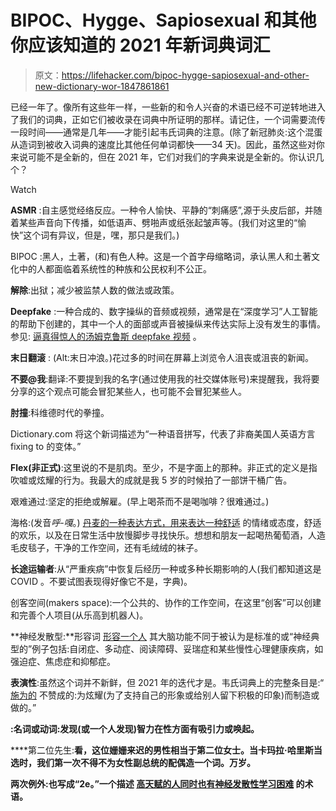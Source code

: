 # BIPOC、Hygge、Sapiosexual 和其他你应该知道的 2021 年新词典词汇

> 原文：<https://lifehacker.com/bipoc-hygge-sapiosexual-and-other-new-dictionary-wor-1847861861>

已经一年了。像所有这些年一样，一些新的和令人兴奋的术语已经不可逆转地进入了我们的词典，正如它们被收录在词典中所证明的那样。请记住，一个词需要流传一段时间——通常是几年——才能引起韦氏词典的注意。(除了新冠肺炎:这个混蛋从造词到被收入词典的速度比其他任何单词都快——34 天)。因此，虽然这些对你来说可能不是全新的，但在 2021 年，它们对我们的字典来说是全新的。你认识几个？

Watch

**ASMR** :自主感觉经络反应。一种令人愉快、平静的“刺痛感”,源于头皮后部，并随着某些声音向下传播，如低语声、劈啪声或纸张起皱声等。(我们对这里的“愉快”这个词有异议，但是，嘿，那只是我们。)

BIPOC :黑人，土著，(和)有色人种。这是一个首字母缩略词，承认黑人和土著文化中的人都面临着系统性的种族和公民权利不公正。

**解除**:出狱；减少被监禁人数的做法或政策。

**Deepfake** :一种合成的、数字操纵的音频或视频，通常是在“深度学习”人工智能的帮助下创建的，其中一个人的面部或声音被操纵来传达实际上没有发生的事情。参见: [逼真得惊人的汤姆克鲁斯 deepfake 视频](https://www.youtube.com/watch?v=iyiOVUbsPcM) 。

**末日翻滚** : (Alt:末日冲浪。)花过多的时间在屏幕上浏览令人沮丧或沮丧的新闻。

**不要@我**:翻译:不要提到我的名字(通过使用我的社交媒体账号)来提醒我，我将要分享的这个观点可能会冒犯某些人，也可能不会冒犯某些人。

**肘撞**:科维德时代的拳撞。

Dictionary.com 将这个新词描述为“一种语音拼写，代表了非裔美国人英语方言 fixing to 的变体。”

**Flex(非正式)**:这里说的不是肌肉。至少，不是字面上的那种。非正式的定义是指吹嘘或炫耀的行为。我最大的成就是我 5 岁的时候拍了一部饼干桶广告。

艰难通过:坚定的拒绝或解雇。(早上喝茶而不是喝咖啡？很难通过。)

海格:(发音*呼-嘎*。) [丹麦的一种表达方式，用来表达一种舒适](https://lifehacker.com/how-to-get-through-a-miserable-winter-with-the-danish-c-1791001000) 的情绪或态度，舒适的欢乐，以及在日常生活中放慢脚步寻找快乐。想想和朋友一起喝热葡萄酒，人造毛皮毯子，干净的工作空间，还有毛绒绒的袜子。

**长途运输者**:从“严重疾病”中恢复后经历一种或多种长期影响的人(我们都知道这是 COVID 。不要试图表现得好像它不是，字典)。

创客空间(makers space):一个公共的、协作的工作空间，在这里“创客”可以创建和完善个人项目(从乐高到机器人)。

**神经发散型:**形容词 [形容一个人](https://www.verywellmind.com/what-is-neurodivergence-and-what-does-it-mean-to-be-neurodivergent-5196627) 其大脑功能不同于被认为是标准的或“神经典型的”例子包括:自闭症、多动症、阅读障碍、妥瑞症和某些慢性心理健康疾病，如强迫症、焦虑症和抑郁症。

**表演性**:虽然这个词并不新鲜，但 2021 年的迭代才是。韦氏词典上的完整条目是:“ [施为的](https://www.merriam-webster.com/dictionary/performative) 不赞成的:为炫耀(为了支持自己的形象或给别人留下积极的印象)而制造或做的。”

**:名词或动词:发现(或一个人发现)智力在性方面有吸引力或唤起。**

****第二位先生:**看，这位姗姗来迟的男性相当于第二位女士。当卡玛拉·哈里斯当选时，我们第一次不得不为女性副总统的配偶造一个词。万岁。**

****两次例外**:也写成“2e。”一个描述 [高天赋的人同时也有神经发散性学习困难](https://childmind.org/article/twice-exceptional-kids-both-gifted-and-challenged/) 的术语。**